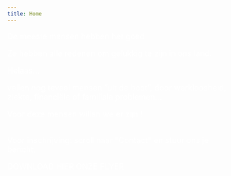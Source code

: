 ```yaml
---
title: Home
---
```

<FONT SIZE="+1" COLOR="#FFFFFF" FACE="">

De meeste mensen hebben het goed. <br>

Ze hebben alle redenen om gelukkig te zijn in ons land.<br>

Helaas…<br>

vallen nog teveel mensen “uit de boot”, door werkloosheid, ziekte, financiële of familiale problemen…<br>

Voor deze mensen willen we er zijn ! <br><br>

</FONT>

<FONT SIZE="+1" COLOR="#FFFFFF" FACE="">

Voor inschrijving: scroll naar "Contact" en stuur ons je bericht.

<a href="https://github.com/bartdw/schakelretie/raw/master/200630 Flyer.pdf" style="color: #FFFFFF" target="_blank">DOWNLOAD HIER ONZE FLYER</a>

</FONT>
